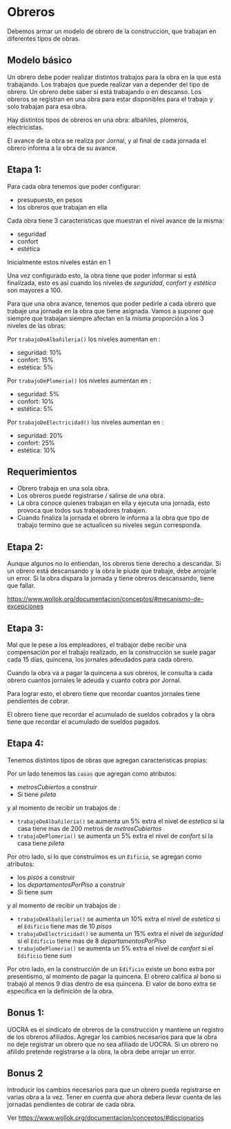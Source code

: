 # Obreros
Debemos armar un modelo de obrero de la construcción, que trabajan en diferentes tipos de obras.

## Modelo básico
Un obrero debe poder realizar distintos trabajos para la obra en la que está trabajando. Los trabajos que puede realizar van a depender del tipo de obrero. Un obrero debe saber si está trabajando o en descanso. Los obreros se registran en una obra para estar disponibles para el trabajo y solo trabajan para esa obra.

Hay distintos tipos de obreros en una obra: albañiles, plomeros, electricistas.

El avance de la obra se realiza por Jornal, y al final de cada jornada el obrero informa a la obra de su avance. 

## Etapa 1:

Para cada obra tenemos que poder configurar:

* presupuesto, en pesos
* los obreros que trabajan en ella

Cada obra tiene 3 caracteristicas que muestran el nivel avance de la misma:

* seguridad
* confort
* estética

Inicialmente estos niveles están en 1

Una vez configurado esto, la obra tiene que poder informar si está finalizada, esto es así cuando los niveles de _seguridad_, _confort_ y _estética_ son mayores a 100.

Para que una obra avance, tenemos que poder pedirle a cada obrero que trabaje una jornada en la obra que tiene asignada. Vamos a suponer que siempre que trabajan siempre afectan en la misma proporción a los 3 niveles de las obras:

Por `trabajoDeAlbañileria()` los niveles aumentan en :
* seguridad: 10%
* confort: 15%
* estética: 5%

Por `trabajoDePlomeria()` los niveles aumentan en :
* seguridad: 5%
* confort: 10%
* estética: 5%

Por `trabajoDeElectricidad()` los niveles aumentan en :
* seguridad: 20%
* confort: 25%
* estética: 10%

## Requerimientos
* Obrero trabaja en una sola obra.
* Los obreros puede registrarse / salirse de una obra.
* La obra conoce quienes trabajan en ella y ejecuta una jornada, esto provoca que todos sus trabajadores trabajen.
* Cuando finaliza la jornada el obrero le informa a la obra que tipo de trabajo termino que se actualicen su niveles según corresponda.

## Etapa 2:
Aunque algunos no lo entiendan, los obreros tiene derecho a descandar. Si un obrero está descansando y la obra le piude que trabaje, debe arrojarle un error.
Si la obra dispara la jornada y tiene obreros descansando, tiene que fallar.


https://www.wollok.org/documentacion/conceptos/#mecanismo-de-excepciones

## Etapa 3:
Mal que le pese a los empleadores, el trabajor debe recibir una compensación por el trabajo realizado, en la construcción se suele pagar cada 15 días, quincena, los jornales adeudados para cada obrero.

Cuando la obra va a pagar la quincena a sus obreros, le consulta a cada obrero cuantos jornales le adeuda y cuanto cobra por Jornal.

Para lograr esto, el obrero tiene que recordar cuantos jornales tiene pendientes de cobrar.

El obrero tiene que recordar el acumulado de sueldos cobrados y la obra tiene que recordar el acumulado de sueldos pagados.

## Etapa 4:
Tenemos distintos tipos de obras que agregan caracteristicas propias:

Por un lado tenemos las `casas` que agregan como atributos:

* _metrosCubiertos_ a construir
* Si tiene _pileta_

y al momento de recibir un trabajos de :

* `trabajoDeAlbañileria()`  se aumenta un 5% extra el nivel de _estetica_ si la casa tiene mas de 200 metros de _metrosCubiertos_
* `trabajoDePlomeria()` se aumenta un 5% extra el nivel de _confort_ si la casa tiene _pileta_

Por otro lado, si lo que construimos es un `Eificio`, se agregan como atributos:

* los _pisos_ a construir
* los _departamentosPorPiso_ a construir
* Si tiene _sum_

y al momento de recibir un trabajos de :

* `trabajoDeAlbañileria()`  se aumenta un 10% extra el nivel de _estetica_ si el `Edificio` tiene mas de 10 _pisos_
* `trabajoDeElectricidad()` se aumenta un 15% extra el nivel de _seguridad_ si el `Edificio`  tiene mas de 8 _departamentosPorPiso_
* `trabajoDePlomeria()` se aumenta un 5% extra el nivel de _confort_ si el `Edificio`  tiene _sum_

Por otro lado, en la construcción de un `Edificio` existe un bono extra por presentismo, al momento de pagar la quincena. El obrero califica al bono si trabajó al menos 9 días dentro de esa quincena.
El valor de bono extra se especifica en la definición de la obra.

## Bonus 1:
UOCRA es el sindicato de obreros de la construcción y mantiene un registro de los obreros afiliados.
Agregar los cambios necesarios para que la obra no deje registrar un obrero que no sea afiliado de UOCRA. Si un obrero no afilido pretende registrarse a la obra, la obra debe arrojar un error.

## Bonus 2
Introducir los cambios necesarios para que un obrero pueda registrarse en varias obra a la vez.
Tener en cuenta que ahora debera llevar cuenta de las jornadas pendientes de cobrar de cada obra.

Ver https://www.wollok.org/documentacion/conceptos/#diccionarios
